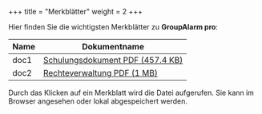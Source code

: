 +++
title = "Merkblätter"
weight = 2
+++

Hier finden Sie die wichtigsten Merkblätter zu **GroupAlarm pro**:

| Name | Dokumentname |
| --- | --- |
| doc1 |[Schulungsdokument PDF (457.4 KB)](/PDFs/20090608_ealarm_emergency_schulungsdokument.pdf) |
| doc2 | [Rechteverwaltung PDF (1 MB)](/PDFs/mm03934-de.pdf) |


Durch das Klicken auf ein Merkblatt wird die Datei aufgerufen. Sie kann
im Browser angesehen oder lokal abgespeichert werden.




